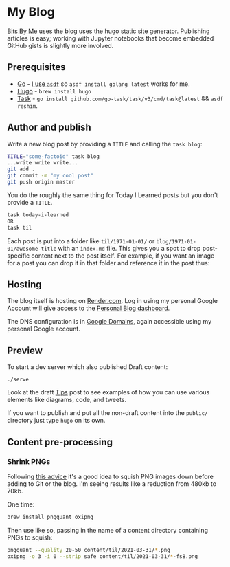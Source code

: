 # My Blog

[Bits By Me](https://bitsby.me) uses the blog uses the hugo static site generator. Publishing articles is easy; working with Jupyter notebooks that become embedded GitHub gists is slightly more involved.

## Prerequisites

- [Go](https://go.dev) - [I use `asdf`](https://bitsby.me/2021/03/asdf-for-runtime-management/) so `asdf install golang latest` works for me.
- [Hugo](https://gohugo.io/installation/) - `brew install hugo`
- [Task](https://taskfile.dev/installation/) - `go install github.com/go-task/task/v3/cmd/task@latest` && `asdf reshim`.

## Author and publish

Write a new blog post by providing a `TITLE` and calling the `task blog`:

```sh
TITLE="some-factoid" task blog
...write write write...
git add .
git commit -m "my cool post"
git push origin master
```

You do the roughly the same thing for Today I Learned posts but you don't provide a `TITLE`.

```sh
task today-i-learned
OR
task til
```

Each post is put into a folder like `til/1971-01-01/` or `blog/1971-01-01/awesome-title` with an `index.md` file. This gives you a spot to drop post-specific content next to the post itself. For example, if you want an image for a post you can drop it in that folder and reference it in the post thus:

## Hosting

The blog itself is hosting on [Render.com](https://render.com).
Log in using my personal Google Account will give access to the [Personal Blog dashboard](https://dashboard.render.com/static/srv-c0bm3gdua9vt7i8g0q80/settings).

The DNS configuration is in [Google Domains](https://domains.google.com/registrar/bitsby.me/dns), again accessible using my personal Google account.

## Preview

To start a dev server which also published Draft content:

```shell
./serve
```

Look at the draft [Tips](http://localhost:1313) post to see examples of how you can use various elements like diagrams, code, and tweets.

If you want to publish and put all the non-draft content into the `public/` directory just type `hugo` on its own.

## Content pre-processing

### Shrink PNGs

Following [this advice](https://til.simonwillison.net/macos/shrinking-pngs-with-pngquant-and-oxipng) it's a good idea to squish PNG images down before adding to Git or the blog.
I'm seeing results like a reduction from 480kb to 70kb.

One time:

```sh
brew install pngquant oxipng
```

Then use like so, passing in the name of a content directory containing PNGs to squish:

```sh
pngquant --quality 20-50 content/til/2021-03-31/*.png
oxipng -o 3 -i 0 --strip safe content/til/2021-03-31/*-fs8.png
```
